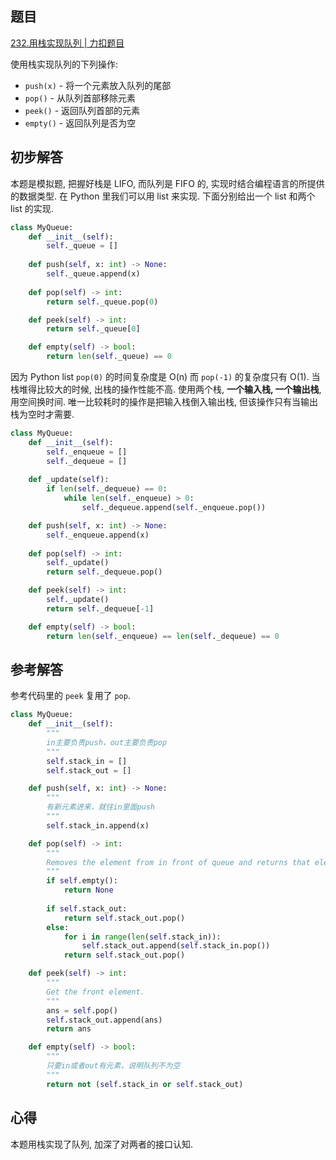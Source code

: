 ## 题目
[232.用栈实现队列 | 力扣题目](https://leetcode.cn/problems/implement-queue-using-stacks/description/)

使用栈实现队列的下列操作:
- `push(x)` - 将一个元素放入队列的尾部
- `pop()` - 从队列首部移除元素
- `peek()` - 返回队列首部的元素
- `empty()` - 返回队列是否为空


## 初步解答
本题是模拟题, 把握好栈是 LIFO, 而队列是 FIFO 的, 实现时结合编程语言的所提供的数据类型. 在 Python 里我们可以用 list 来实现. 下面分别给出一个 list 和两个 list 的实现.
```python
class MyQueue:
    def __init__(self):
        self._queue = []
        
    def push(self, x: int) -> None:
        self._queue.append(x)
        
    def pop(self) -> int:
        return self._queue.pop(0)

    def peek(self) -> int:
        return self._queue[0]

    def empty(self) -> bool:
        return len(self._queue) == 0
```

因为 Python list `pop(0)` 的时间复杂度是 O(n) 而 `pop(-1)` 的复杂度只有 O(1). 当栈堆得比较大的时候, 出栈的操作性能不高. 使用两个栈, **一个输入栈, 一个输出栈**, 用空间换时间. 唯一比较耗时的操作是把输入栈倒入输出栈, 但该操作只有当输出栈为空时才需要.
```python
class MyQueue:
    def __init__(self):
        self._enqueue = []
        self._dequeue = []
    
    def _update(self):
        if len(self._dequeue) == 0:
            while len(self._enqueue) > 0:
                self._dequeue.append(self._enqueue.pop())

    def push(self, x: int) -> None:
        self._enqueue.append(x)
        
    def pop(self) -> int:
        self._update()
        return self._dequeue.pop()

    def peek(self) -> int:
        self._update()
        return self._dequeue[-1]

    def empty(self) -> bool:
        return len(self._enqueue) == len(self._dequeue) == 0
```


## 参考解答
参考代码里的 `peek` 复用了 `pop`.
```python
class MyQueue:
    def __init__(self):
        """
        in主要负责push，out主要负责pop
        """
        self.stack_in = []
        self.stack_out = []

    def push(self, x: int) -> None:
        """
        有新元素进来，就往in里面push
        """
        self.stack_in.append(x)

    def pop(self) -> int:
        """
        Removes the element from in front of queue and returns that element.
        """
        if self.empty():
            return None
        
        if self.stack_out:
            return self.stack_out.pop()
        else:
            for i in range(len(self.stack_in)):
                self.stack_out.append(self.stack_in.pop())
            return self.stack_out.pop()

    def peek(self) -> int:
        """
        Get the front element.
        """
        ans = self.pop()
        self.stack_out.append(ans)
        return ans

    def empty(self) -> bool:
        """
        只要in或者out有元素，说明队列不为空
        """
        return not (self.stack_in or self.stack_out)
```

## 心得
本题用栈实现了队列, 加深了对两者的接口认知.